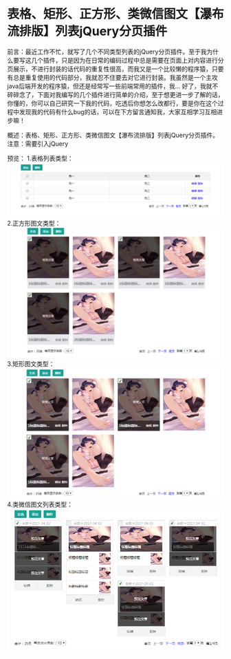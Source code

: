 # 表格、矩形、正方形、类微信图文【瀑布流排版】列表jQuery分页插件

前言：最近工作不忙，就写了几个不同类型列表的jQuery分页插件。至于我为什么要写这几个插件，只是因为在日常的编码过程中总是需要在页面上对内容进行分页展示，不进行封装的话代码的重复性很高，而我又是一个比较懒的程序猿，只要有总是重复使用的代码部分，我就忍不住要去对它进行封装。我虽然是一个主攻java后端开发的程序猿，但还是经常写一些前端常用的插件，我...
好了，我就不碎碎念了，下面对我编写的几个插件进行简单的介绍，至于想更进一步了解的话，你懂的，你可以自己研究一下我的代码，吃透后你想怎么改都行，要是你在这个过程中发现我的代码有什么bug的话，可以在下方留言通知我，大家互相学习互相进步嘛！

概述：表格、矩形、正方形、类微信图文【瀑布流排版】列表jQuery分页插件。
注意：需要引入jQuery

预览：
1.表格列表类型：
![image](https://github.com/YoungYama/image/blob/master/yzzPager/table-pager.png)
2.正方形图文类型：
![image](https://github.com/YoungYama/image/blob/master/yzzPager/square-div-pager.png)
3.矩形图文类型：
![image](https://github.com/YoungYama/image/blob/master/yzzPager/triangle-div-pager.png)
4.类微信图文列表类型：
![image](https://github.com/YoungYama/image/blob/master/yzzPager/articles-div-pager.png)
